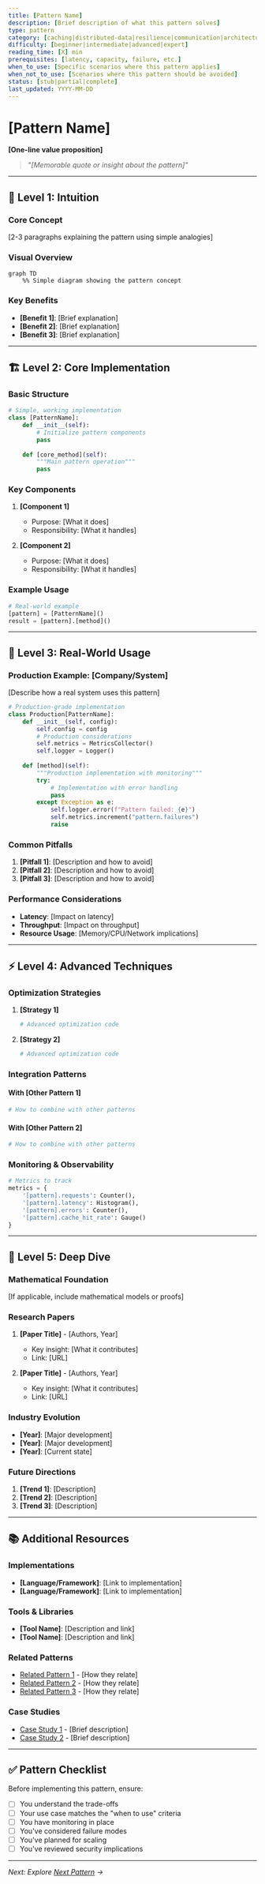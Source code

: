 ```yaml
---
title: [Pattern Name]
description: [Brief description of what this pattern solves]
type: pattern
category: [caching|distributed-data|resilience|communication|architectural|security|performance|specialized]
difficulty: [beginner|intermediate|advanced|expert]
reading_time: [X] min
prerequisites: [latency, capacity, failure, etc.]
when_to_use: [Specific scenarios where this pattern applies]
when_not_to_use: [Scenarios where this pattern should be avoided]
status: [stub|partial|complete]
last_updated: YYYY-MM-DD
---
```



# [Pattern Name]

**[One-line value proposition]**

> *"[Memorable quote or insight about the pattern]"*

---

## 🎯 Level 1: Intuition

### Core Concept

[2-3 paragraphs explaining the pattern using simple analogies]

### Visual Overview

```mermaid
graph TD
    %% Simple diagram showing the pattern concept
```

### Key Benefits
- **[Benefit 1]**: [Brief explanation]
- **[Benefit 2]**: [Brief explanation]
- **[Benefit 3]**: [Brief explanation]

---

## 🏗️ Level 2: Core Implementation

### Basic Structure

```python
# Simple, working implementation
class [PatternName]:
    def __init__(self):
        # Initialize pattern components
        pass
    
    def [core_method](self):
        """Main pattern operation"""
        pass
```

### Key Components

1. **[Component 1]**
   - Purpose: [What it does]
   - Responsibility: [What it handles]

2. **[Component 2]**
   - Purpose: [What it does]
   - Responsibility: [What it handles]

### Example Usage

```python
# Real-world example
[pattern] = [PatternName]()
result = [pattern].[method]()
```

---

## 🚀 Level 3: Real-World Usage

### Production Example: [Company/System]

[Describe how a real system uses this pattern]

```python
# Production-grade implementation
class Production[PatternName]:
    def __init__(self, config):
        self.config = config
        # Production considerations
        self.metrics = MetricsCollector()
        self.logger = Logger()
    
    def [method](self):
        """Production implementation with monitoring"""
        try:
            # Implementation with error handling
            pass
        except Exception as e:
            self.logger.error(f"Pattern failed: {e}")
            self.metrics.increment("pattern.failures")
            raise
```

### Common Pitfalls

1. **[Pitfall 1]**: [Description and how to avoid]
2. **[Pitfall 2]**: [Description and how to avoid]
3. **[Pitfall 3]**: [Description and how to avoid]

### Performance Considerations

- **Latency**: [Impact on latency]
- **Throughput**: [Impact on throughput]
- **Resource Usage**: [Memory/CPU/Network implications]

---

## ⚡ Level 4: Advanced Techniques

### Optimization Strategies

1. **[Strategy 1]**
   ```python
   # Advanced optimization code
   ```

2. **[Strategy 2]**
   ```python
   # Advanced optimization code
   ```

### Integration Patterns

#### With [Other Pattern 1]
```python
# How to combine with other patterns
```

#### With [Other Pattern 2]
```python
# How to combine with other patterns
```

### Monitoring & Observability

```python
# Metrics to track
metrics = {
    '[pattern].requests': Counter(),
    '[pattern].latency': Histogram(),
    '[pattern].errors': Counter(),
    '[pattern].cache_hit_rate': Gauge()
}
```

---

## 🔬 Level 5: Deep Dive

### Mathematical Foundation

[If applicable, include mathematical models or proofs]

### Research Papers

1. **[Paper Title]** - [Authors, Year]
   - Key insight: [What it contributes]
   - Link: [URL]

2. **[Paper Title]** - [Authors, Year]
   - Key insight: [What it contributes]
   - Link: [URL]

### Industry Evolution

- **[Year]**: [Major development]
- **[Year]**: [Major development]
- **[Year]**: [Current state]

### Future Directions

1. **[Trend 1]**: [Description]
2. **[Trend 2]**: [Description]
3. **[Trend 3]**: [Description]

---

## 📚 Additional Resources

### Implementations
- **[Language/Framework]**: [Link to implementation]
- **[Language/Framework]**: [Link to implementation]

### Tools & Libraries
- **[Tool Name]**: [Description and link]
- **[Tool Name]**: [Description and link]

### Related Patterns
- [Related Pattern 1](related-pattern-1.md) - [How they relate]
- [Related Pattern 2](related-pattern-2.md) - [How they relate]
- [Related Pattern 3](related-pattern-3.md) - [How they relate]

### Case Studies
- [Case Study 1](/case-studies/case-1) - [Brief description]
- [Case Study 2](/case-studies/case-2) - [Brief description]

---

## ✅ Pattern Checklist

Before implementing this pattern, ensure:

- [ ] You understand the trade-offs
- [ ] Your use case matches the "when to use" criteria
- [ ] You have monitoring in place
- [ ] You've considered failure modes
- [ ] You've planned for scaling
- [ ] You've reviewed security implications

---

*Next: Explore [Next Pattern](next-pattern.md) →*